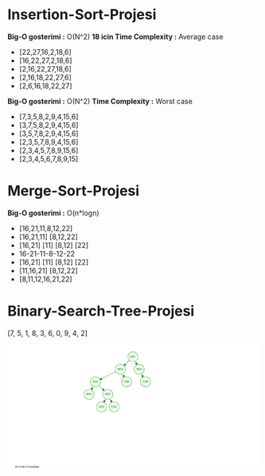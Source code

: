 # Insertion-Sort-Projesi

**Big-O gosterimi :** O(N^2)
**18 icin Time Complexity :** Average case
- [22,27,16,2,18,6]
- [16,22,27,2,18,6]
- [2,16,22,27,18,6]
- [2,16,18,22,27,6]
- [2,6,16,18,22,27]


**Big-O gosterimi :** O(N^2)
**Time Complexity :** Worst case
- [7,3,5,8,2,9,4,15,6]
- [3,7,5,8,2,9,4,15,6]
- [3,5,7,8,2,9,4,15,6]
- [2,3,5,7,8,9,4,15,6]
- [2,3,4,5,7,8,9,15,6]
- [2,3,4,5,6,7,8,9,15]

# Merge-Sort-Projesi

**Big-O gosterimi :** O(n*logn) 
- [16,21,11,8,12,22] 
- [16,21,11] [8,12,22]
- [16,21] [11] [8,12] [22]
- 16-21-11-8-12-22
- [16,21] [11] [8,12] [22]
- [11,16,21] [8,12,22]
- [8,11,12,16,21,22]

# Binary-Search-Tree-Projesi

[7, 5, 1, 8, 3, 6, 0, 9, 4, 2] 

![example](/veri-yapilari-ve-algoritma/download.png)
